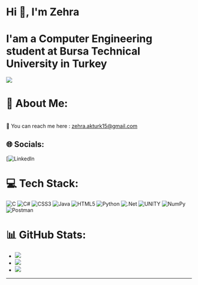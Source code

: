 # Hi 👋, I'm Zehra<br>
# I'am a Computer Engineering student at Bursa Technical University in Turkey

[![](https://visitcount.itsvg.in/api?id=Zehrakturk&icon=5&color=6)](https://visitcount.itsvg.in)

# 💫 About Me:
<br>💬 You can reach me here : zehra.akturk15@gmail.com<br>


## 🌐 Socials:
[![LinkedIn](https://www.linkedin.com/in/zehra-akt%C3%BCrk-a36750215/) 

# 💻 Tech Stack:
![C](https://img.shields.io/badge/c-%2300599C.svg?style=for-the-badge&logo=c&logoColor=white) ![C#](https://img.shields.io/badge/c%23-%23239120.svg?style=for-the-badge&logo=c-sharp&logoColor=white) ![CSS3](https://img.shields.io/badge/css3-%231572B6.svg?style=for-the-badge&logo=css3&logoColor=white) ![Java](https://img.shields.io/badge/java-%23ED8B00.svg?style=for-the-badge&logo=java&logoColor=white) ![HTML5](https://img.shields.io/badge/html5-%23E34F26.svg?style=for-the-badge&logo=html5&logoColor=white) ![Python](https://img.shields.io/badge/python-3670A0?style=for-the-badge&logo=python&logoColor=ffdd54) ![.Net](https://img.shields.io/badge/.NET-5C2D91?style=for-the-badge&logo=.net&logoColor=white) ![UNITY](https://img.shields.io/badge/Unity-%2320232a.svg?style=for-the-badge&logo=unity&logoColor=white) ![NumPy](https://img.shields.io/badge/numpy-%23013243.svg?style=for-the-badge&logo=numpy&logoColor=white) ![Postman](https://img.shields.io/badge/Postman-FF6C37?style=for-the-badge&logo=postman&logoColor=white)
# 📊 GitHub Stats:
*  ![](https://github-readme-stats.vercel.app/api/top-langs/?username=Zehrakturk&theme=material-palenight&hide_border=false&include_all_commits=true&count_private=false&layout=compact)
*  ![](https://github-readme-stats.vercel.app/api?username=Zehrakturk&theme=material-palenight&hide_border=false&include_all_commits=true&count_private=false)<br/>
*  ![](https://github-readme-streak-stats.herokuapp.com/?user=Zehrakturk&theme=material-palenight&hide_border=false)<br/>


---


